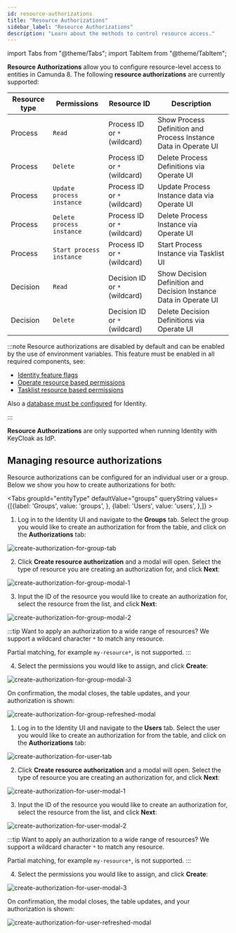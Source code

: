 ```yaml
---
id: resource-authorizations
title: "Resource Authorizations"
sidebar_label: "Resource Authorizations"
description: "Learn about the methods to control resource access."
---
```


import Tabs from "@theme/Tabs";
import TabItem from "@theme/TabItem";

**Resource Authorizations** allow you to configure resource-level access to entities in Camunda 8. The following **resource authorizations** are currently supported:

| Resource type | Permissions               | Resource ID                   | Description                                                       |
| ------------- | ------------------------- | ----------------------------- | ----------------------------------------------------------------- |
| Process       | `Read`                    | Process ID or `*` (wildcard)  | Show Process Definition and Process Instance Data in Operate UI   |
| Process       | `Delete`                  | Process ID or `*` (wildcard)  | Delete Process Definitions via Operate UI                         |
| Process       | `Update process instance` | Process ID or `*` (wildcard)  | Update Process Instance data via Operate UI                       |
| Process       | `Delete process instance` | Process ID or `*` (wildcard)  | Delete Process Instance via Operate UI                            |
| Process       | `Start process instance`  | Process ID or `*` (wildcard)  | Start Process Instance via Tasklist UI                            |
| Decision      | `Read`                    | Decision ID or `*` (wildcard) | Show Decision Definition and Decision Instance Data in Operate UI |
| Decision      | `Delete`                  | Decision ID or `*` (wildcard) | Delete Decision Definitions via Operate UI                        |

:::note
Resource authorizations are disabled by default and can be enabled by the use of environment variables. This feature must be enabled in all required components, see:

- [Identity feature flags](/self-managed/identity/deployment/configuration-variables/#feature-flags)
- [Operate resource based permissions](/self-managed/operate-deployment/operate-authentication/?authentication=identity#resource-based-permissions)
- [Tasklist resource based permissions](/self-managed/tasklist-deployment/tasklist-authentication/?authentication=identity#resource-based-permissions)

Also a [database must be configured](<(/self-managed/identity/deployment-troubleshooting/configuration-variables.md#database-configuration)>) for Identity.

:::

**Resource Authorizations** are only supported when running Identity with KeyCloak as IdP.

## Managing resource authorizations

Resource authorizations can be configured for an individual user or a group. Below we show you how to create authorizations
for both:

<Tabs groupId="entityType" defaultValue="groups" queryString values={[{label: 'Groups', value: 'groups', }, {label: 'Users', value: 'users', },]} >
<TabItem value="groups">

1. Log in to the Identity UI and navigate to the **Groups** tab. Select the group you would like to create an authorization for from the table, and click on the **Authorizations** tab:

![create-authorization-for-group-tab](../img/create-authorization-for-group-tab.png)

2. Click **Create resource authorization** and a modal will open. Select the type of resource you are creating an authorization for, and click **Next**:

![create-authorization-for-group-modal-1](../img/create-authorization-for-group-modal-1.png)

3. Input the ID of the resource you would like to create an authorization for, select the resource from the list, and click **Next**:

![create-authorization-for-group-modal-2](../img/create-authorization-for-group-modal-2.png)

:::tip
Want to apply an authorization to a wide range of resources? We support a wildcard character `*` to match any resource.

Partial matching, for example `my-resource*`, is not supported.
:::

4. Select the permissions you would like to assign, and click **Create**:

![create-authorization-for-group-modal-3](../img/create-authorization-for-group-modal-3.png)

On confirmation, the modal closes, the table updates, and your authorization is shown:

![create-authorization-for-group-refreshed-modal](../img/create-authorization-for-group-refreshed-table.png)

</TabItem>
<TabItem value="users">

1. Log in to the Identity UI and navigate to the **Users** tab. Select the user you would like to create an authorization for from the table, and click on the **Authorizations** tab:

![create-authorization-for-user-tab](../img/create-authorization-for-user-tab.png)

2. Click **Create resource authorization** and a modal will open. Select the type of resource you are creating an authorization for, and click **Next**:

![create-authorization-for-user-modal-1](../img/create-authorization-for-user-modal-1.png)

3. Input the ID of the resource you would like to create an authorization for, select the resource from the list, and click **Next**:

![create-authorization-for-user-modal-2](../img/create-authorization-for-user-modal-2.png)

:::tip
Want to apply an authorization to a wide range of resources? We support a wildcard character `*` to match any resource.

Partial matching, for example `my-resource*`, is not supported.
:::

4. Select the permissions you would like to assign, and click **Create**:

![create-authorization-for-user-modal-3](../img/create-authorization-for-user-modal-3.png)

On confirmation, the modal closes, the table updates, and your authorization is shown:

![create-authorization-for-user-refreshed-modal](../img/create-authorization-for-user-refreshed-table.png)

</TabItem>
</Tabs>
